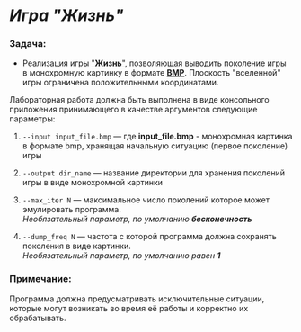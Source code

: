# *Игра "Жизнь"*

### Задача: 

- Реализация игры ["**Жизнь**"](https://en.wikipedia.org/wiki/Conway%27s_Game_of_Life), позволяющая выводить поколение игры в монохромную картинку в формате [**BMP**](https://en.wikipedia.org/wiki/BMP_file_format). Плоскость "вселенной" игры ограничена положительными координатами.

Лабораторная работа должна быть выполнена в виде консольного приложения принимающего в качестве аргументов следующие параметры:

1. `--input input_file.bmp` — где **input_file.bmp** - монохромная картинка в формате bmp, хранящая начальную ситуацию (первое поколение) игры

2. `--output dir_name` — название директории для хранения поколений игры в виде монохромной картинки

3. `--max_iter N` — максимальное число поколений которое может эмулировать программа.  
*Необязательный параметр, по умолчанию **бесконечность***

4. `--dump_freq N` — частота с которой программа должна сохранять поколения в виде картинки.  
*Необязательный параметр, по умолчанию равен **1***

### Примечание:

Программа должна предусматривать исключительные ситуации, которые могут возникать во время её работы и корректно их обрабатывать.